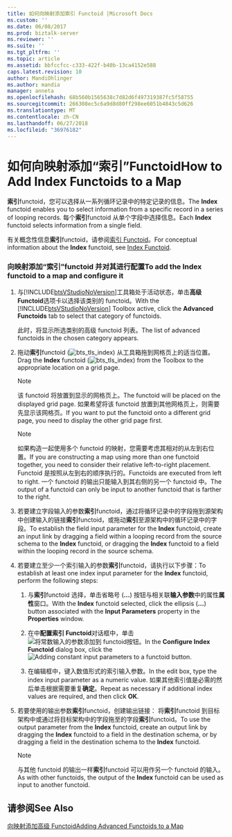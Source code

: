 ```yaml
---
title: 如何向映射添加索引 Functoid |Microsoft Docs
ms.custom: ''
ms.date: 06/08/2017
ms.prod: biztalk-server
ms.reviewer: ''
ms.suite: ''
ms.tgt_pltfrm: ''
ms.topic: article
ms.assetid: bbfccfcc-c333-422f-b40b-13ca4152e588
caps.latest.revision: 10
author: MandiOhlinger
ms.author: mandia
manager: anneta
ms.openlocfilehash: 68b560b1565638c7d82d6f497319387fc5f58755
ms.sourcegitcommit: 266308ec5c6a9d8d80ff298ee6051b4843c5d626
ms.translationtype: MT
ms.contentlocale: zh-CN
ms.lasthandoff: 06/27/2018
ms.locfileid: "36976182"
---
```

# <a name="how-to-add-index-functoids-to-a-map"></a><span data-ttu-id="dee8c-102">如何向映射添加“索引”Functoid</span><span class="sxs-lookup"><span data-stu-id="dee8c-102">How to Add Index Functoids to a Map</span></span>
<span data-ttu-id="dee8c-103">**索引**functoid，您可以选择从一系列循环记录中的特定记录的信息。</span><span class="sxs-lookup"><span data-stu-id="dee8c-103">The **Index** functoid enables you to select information from a specific record in a series of looping records.</span></span> <span data-ttu-id="dee8c-104">每个**索引**functoid 从单个字段中选择信息。</span><span class="sxs-lookup"><span data-stu-id="dee8c-104">Each **Index** functoid selects information from a single field.</span></span>  
  
 <span data-ttu-id="dee8c-105">有关概念性信息**索引**functoid，请参阅[索引 Functoid](../core/index-functoid.md)。</span><span class="sxs-lookup"><span data-stu-id="dee8c-105">For conceptual information about the **Index** functoid, see [Index Functoid](../core/index-functoid.md).</span></span>  
  
### <a name="to-add-the-index-functoid-to-a-map-and-configure-it"></a><span data-ttu-id="dee8c-106">向映射添加“索引”functoid 并对其进行配置</span><span class="sxs-lookup"><span data-stu-id="dee8c-106">To add the Index functoid to a map and configure it</span></span>  
  
1. <span data-ttu-id="dee8c-107">与[!INCLUDE[btsVStudioNoVersion](../includes/btsvstudionoversion-md.md)]工具箱处于活动状态，单击**高级 Functoid**选项卡以选择该类别的 functoid。</span><span class="sxs-lookup"><span data-stu-id="dee8c-107">With the [!INCLUDE[btsVStudioNoVersion](../includes/btsvstudionoversion-md.md)] Toolbox active, click the **Advanced Functoids** tab to select that category of functoids.</span></span>  
  
    <span data-ttu-id="dee8c-108">此时，将显示所选类别的高级 functoid 列表。</span><span class="sxs-lookup"><span data-stu-id="dee8c-108">The list of advanced functoids in the chosen category appears.</span></span>  
  
2. <span data-ttu-id="dee8c-109">拖动**索引**functoid (![](../core/media/bts-tls-index.gif "bts_tls_index")) 从工具箱拖到网格页上的适当位置。</span><span class="sxs-lookup"><span data-stu-id="dee8c-109">Drag the **Index** functoid (![](../core/media/bts-tls-index.gif "bts_tls_index")) from the Toolbox to the appropriate location on a grid page.</span></span>  
  
   > [!NOTE]
   >  <span data-ttu-id="dee8c-110">该 functoid 将放置到显示的网格页上。</span><span class="sxs-lookup"><span data-stu-id="dee8c-110">The functoid will be placed on the displayed grid page.</span></span> <span data-ttu-id="dee8c-111">如果希望将该 functoid 放置到其他网格页上，则需要先显示该网格页。</span><span class="sxs-lookup"><span data-stu-id="dee8c-111">If you want to put the functoid onto a different grid page, you need to display the other grid page first.</span></span>  
  
   > [!NOTE]
   >  <span data-ttu-id="dee8c-112">如果构造一起使用多个 functoid 的映射，您需要考虑其相对的从左到右位置。</span><span class="sxs-lookup"><span data-stu-id="dee8c-112">If you are constructing a map using more than one functoid together, you need to consider their relative left-to-right placement.</span></span> <span data-ttu-id="dee8c-113">Functoid 是按照从左到右的顺序执行的。</span><span class="sxs-lookup"><span data-stu-id="dee8c-113">Functoids are executed from left to right.</span></span> <span data-ttu-id="dee8c-114">一个 functoid 的输出只能输入到其右侧的另一个 functoid 中。</span><span class="sxs-lookup"><span data-stu-id="dee8c-114">The output of a functoid can only be input to another functoid that is farther to the right.</span></span>  
  
3. <span data-ttu-id="dee8c-115">若要建立字段输入的参数**索引**functoid，通过将循环记录中的字段拖到源架构中创建输入的链接**索引**functoid，或拖动**索引**至源架构中的循环记录中的字段。</span><span class="sxs-lookup"><span data-stu-id="dee8c-115">To establish the field input parameter for the **Index** functoid, create an input link by dragging a field within a looping record from the source schema to the **Index** functoid, or dragging the **Index** functoid to a field within the looping record in the source schema.</span></span>  
  
4. <span data-ttu-id="dee8c-116">若要建立至少一个索引输入的参数**索引**functoid，请执行以下步骤：</span><span class="sxs-lookup"><span data-stu-id="dee8c-116">To establish at least one index input parameter for the **Index** functoid, perform the following steps:</span></span>  
  
   1.  <span data-ttu-id="dee8c-117">与**索引**functoid 选择，单击省略号 (**...**) 按钮与相关联**输入参数**中的属性**属性**窗口。</span><span class="sxs-lookup"><span data-stu-id="dee8c-117">With the **Index** functoid selected, click the ellipsis (**...**) button associated with the **Input Parameters** property in the **Properties** window.</span></span>  
  
   2.  <span data-ttu-id="dee8c-118">在中**配置索引 Functoid**对话框中，单击![将常数输入的参数添加到 functoid](../core/media/add-input-parameters.gif "Add_input_parameters")按钮。</span><span class="sxs-lookup"><span data-stu-id="dee8c-118">In the **Configure Index Functoid** dialog box, click the ![Adding constant input parameters to a functoid](../core/media/add-input-parameters.gif "Add_input_parameters") button.</span></span>  
  
   3.  <span data-ttu-id="dee8c-119">在编辑框中，键入数值形式的索引输入参数。</span><span class="sxs-lookup"><span data-stu-id="dee8c-119">In the edit box, type the index input parameter as a numeric value.</span></span> <span data-ttu-id="dee8c-120">如果其他索引值是必需的然后单击根据需要重复**确定**。</span><span class="sxs-lookup"><span data-stu-id="dee8c-120">Repeat as necessary if additional index values are required, and then click **OK**.</span></span>  
  
5. <span data-ttu-id="dee8c-121">若要使用的输出参数**索引**functoid，创建输出链接： 将**索引**functoid 到目标架构中或通过将目标架构中的字段拖至的字段**索引**functoid。</span><span class="sxs-lookup"><span data-stu-id="dee8c-121">To use the output parameter from the **Index** functoid, create an output link by dragging the **Index** functoid to a field in the destination schema, or by dragging a field in the destination schema to the **Index** functoid.</span></span>  
  
   > [!NOTE]
   >  <span data-ttu-id="dee8c-122">与其他 functoid 的输出一样**索引**functoid 可以用作另一个 functoid 的输入。</span><span class="sxs-lookup"><span data-stu-id="dee8c-122">As with other functoids, the output of the **Index** functoid can be used as input to another functoid.</span></span>  
  
## <a name="see-also"></a><span data-ttu-id="dee8c-123">请参阅</span><span class="sxs-lookup"><span data-stu-id="dee8c-123">See Also</span></span>  
 [<span data-ttu-id="dee8c-124">向映射添加高级 Functoid</span><span class="sxs-lookup"><span data-stu-id="dee8c-124">Adding Advanced Functoids to a Map</span></span>](../core/adding-advanced-functoids-to-a-map.md)